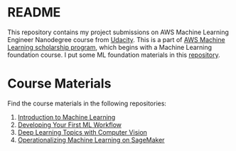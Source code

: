 # README

This repository contains my project submissions on AWS Machine Learning Engineer Nanodegree course from [Udacity](https://www.udacity.com/course/aws-machine-learning-engineer-nanodegree--nd189). This is a part of [AWS Machine Learning scholarship program](https://www.udacity.com/scholarships/aws-machine-learning-scholarship-program), which begins with a Machine Learning foundation course. I put some ML foundation materials in this [repository](https://github.com/elvyna/udacity-aws-ml-foundation).

# Course Materials

Find the course materials in the following repositories:

1. [Introduction to Machine Learning](https://github.com/udacity/nd009t-c1-intro-to-ml-templates)
2. [Developing Your First ML Workflow](https://github.com/udacity/udacity-nd009t-C2-Developing-ML-Workflow)
3. [Deep Learning Topics with Computer Vision](https://github.com/elvyna/udacity-aws-mle-nanodegree/tree/master/nd009t-c3-deep-learning-topics-cv-nlp)
4. [Operationalizing Machine Learning on SageMaker](https://github.com/elvyna/udacity-aws-mle-nanodegree/tree/master/nd009t-c4-operationalizing-ml-on-sagemaker)